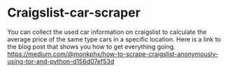 # Craigslist-car-scraper


 You can collect the used car information on craigslist to calculate the average price of the same type cars in a specific location.
Here is a link to the blog post that shows you how to get everything going.
https://medium.com/@monkphx/how-to-scrape-craigslist-anonymously-using-tor-and-python-d156d07ef53d
